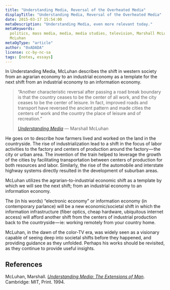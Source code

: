 ```yaml
---
title: "Understanding Media, Reversal of the Overheated Media"
displayTitle: "Understanding Media, Reversal of the Overheated Media"
date: 2015-03-17 15:54:00
metaDescription: "Understanding Media, even more relevant today."
metaKeywords:
  politics, mass media, media, media studies, television, Marshall McLuhan,
  McLuhan
metaOgType: "article"
author: "0xADADA"
license: cc-by-nc-sa
tags: [notes, essays]
---
```


In Understanding Media, McLuhan describes the shift in western society from an 
agrarian economy to an industrial economy as a template for the next shift from 
an industrial economy to an information economy.

> “Another characteristic reversal after passing a road break boundary is that
> the country ceases to be the center of all work, and the city ceases to be the
> center of leisure. In fact, improved roads and transport have reversed the
> ancient pattern and made cities the centers of work and the country the place
> of leisure and of recreation.”
> <figcaption>
>   <cite>
>     <a href="https://books.google.com/books?id=UUMoGmujREwC&pg=PA173&lpg=PA173&dq=%22Another+characteristic+reversal%22&source=bl&ots=2E5XNz0d_S&sig=s669uSFDmRDh9TE3ZdZr-WtuAR0&hl=en&sa=X&ved=0ahUKEwiPgdnridfRAhVi54MKHZ3BBn4Q6AEIEzAA#v=onepage&q=%22Another%20characteristic%20reversal%22&f=false)">Understanding
>Media</a>
>   </cite>
>   &mdash;
>   Marshall McLuhan
> </figcaption>

He goes on to describe how farmers lived and worked on the land in the
countryside. The rise of industrialization lead to a shift in the focus of labor
activities to the factory and centers of production around the factory — the
city or urban area. The invention of the train helped to leverage the growth of
the cities by facilitating transportation between centers of production for both
resources and labor. Similarly, the rise of the automobile and interstate
highway systems directly resulted in the development of suburban areas.

McLuhan utilizes the agrarian-to-industrial economic shift as a template by
which we will see the next shift; from an industrial economy to an information
economy.

The (in his words) “electronic economy” or information economy (in contemporary
parlance) will be a new economic/societal shift in which the information
infrastructure (fiber optics, cheap hardware, ubiquitous internet access) will
afford another shift from the centers of industrial production back to the
countryside — ie: working remotely from your country home.

McLuhan, in the dawn of the color-TV era, was widely seen as a visionary capable
of seeing deep into societal shifts before they happened, and providing guidance
as they unfolded. Perhaps his works should be revisited, as they continue to
provide useful insights.

## References

McLuhan, Marshall.
_[Understanding Media: The Extensions of Man](https://mitpress.mit.edu/books/understanding-media)_.
Cambridge: MIT,
Print. 1994.
